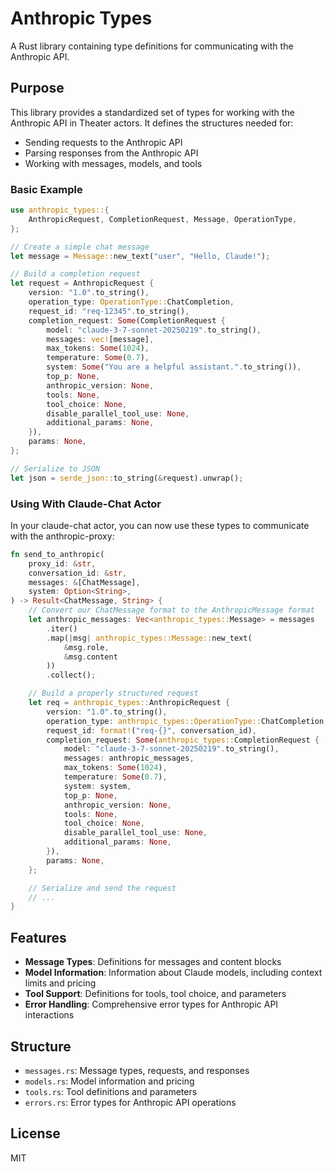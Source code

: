 # Anthropic Types

A Rust library containing type definitions for communicating with the Anthropic API.

## Purpose

This library provides a standardized set of types for working with the Anthropic API in Theater actors. It defines the structures needed for:

- Sending requests to the Anthropic API
- Parsing responses from the Anthropic API
- Working with messages, models, and tools

### Basic Example

```rust
use anthropic_types::{
    AnthropicRequest, CompletionRequest, Message, OperationType,
};

// Create a simple chat message
let message = Message::new_text("user", "Hello, Claude!");

// Build a completion request
let request = AnthropicRequest {
    version: "1.0".to_string(),
    operation_type: OperationType::ChatCompletion,
    request_id: "req-12345".to_string(),
    completion_request: Some(CompletionRequest {
        model: "claude-3-7-sonnet-20250219".to_string(),
        messages: vec![message],
        max_tokens: Some(1024),
        temperature: Some(0.7),
        system: Some("You are a helpful assistant.".to_string()),
        top_p: None,
        anthropic_version: None,
        tools: None,
        tool_choice: None,
        disable_parallel_tool_use: None,
        additional_params: None,
    }),
    params: None,
};

// Serialize to JSON
let json = serde_json::to_string(&request).unwrap();
```

### Using With Claude-Chat Actor

In your claude-chat actor, you can now use these types to communicate with the anthropic-proxy:

```rust
fn send_to_anthropic(
    proxy_id: &str,
    conversation_id: &str,
    messages: &[ChatMessage],
    system: Option<String>,
) -> Result<ChatMessage, String> {
    // Convert our ChatMessage format to the AnthropicMessage format
    let anthropic_messages: Vec<anthropic_types::Message> = messages
        .iter()
        .map(|msg| anthropic_types::Message::new_text(
            &msg.role,
            &msg.content
        ))
        .collect();

    // Build a properly structured request
    let req = anthropic_types::AnthropicRequest {
        version: "1.0".to_string(),
        operation_type: anthropic_types::OperationType::ChatCompletion,
        request_id: format!("req-{}", conversation_id),
        completion_request: Some(anthropic_types::CompletionRequest {
            model: "claude-3-7-sonnet-20250219".to_string(),
            messages: anthropic_messages,
            max_tokens: Some(1024),
            temperature: Some(0.7),
            system: system,
            top_p: None,
            anthropic_version: None,
            tools: None,
            tool_choice: None,
            disable_parallel_tool_use: None,
            additional_params: None,
        }),
        params: None,
    };

    // Serialize and send the request
    // ...
}
```

## Features

- **Message Types**: Definitions for messages and content blocks
- **Model Information**: Information about Claude models, including context limits and pricing
- **Tool Support**: Definitions for tools, tool choice, and parameters
- **Error Handling**: Comprehensive error types for Anthropic API interactions

## Structure

- `messages.rs`: Message types, requests, and responses
- `models.rs`: Model information and pricing
- `tools.rs`: Tool definitions and parameters
- `errors.rs`: Error types for Anthropic API operations

## License

MIT
